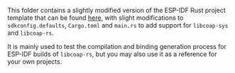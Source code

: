 This folder contains a slightly modified version of the ESP-IDF Rust project template that can be found
[here](https://github.com/esp-rs/esp-idf-template/tree/master/cargo), with slight modifications to
`sdkconfig.defaults`, `Cargo.toml` and `main.rs` to add support for `libcoap-sys` and `libcoap-rs`.

It is mainly used to test the compilation and binding generation process for ESP-IDF builds of `libcoap-rs`,
but you may also use it as a reference for your own projects.